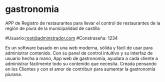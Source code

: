 # gastronomia
APP de Registro de restaurantes para llevar el control de restaurantes de la región de piura de la municipalidad de castilla

#Usuario:root@adminstrador.com
#Constraseña: 1234


Es un software basado en una web moderna, sólida y fácil de usar para administrar contenido. Con su panel de control intuitivo y su interfaz de usuario hecha a mano, App web de gastronomía, ayudara a cada cliente a administrar fácilmente todo su contenido que necesita.
Creada pensando en los Clientes y con el amor de contribuir para aumentar la gastronomía piurana.
